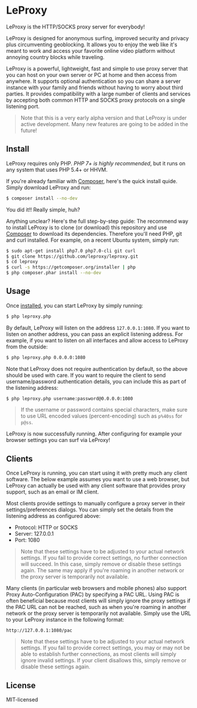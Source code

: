 # LeProxy

LeProxy is the HTTP/SOCKS proxy server for everybody!

LeProxy is designed for anonymous surfing, improved security and privacy plus
circumventing geoblocking.
It allows you to enjoy the web like it's meant to work and access your favorite
online video platform without annoying country blocks while traveling.

LeProxy is a powerful, lightweight, fast and simple to use proxy server that you
can host on your own server or PC at home and then access from anywhere.
It supports optional authentication so you can share a server instance with your
family and friends without having to worry about third parties.
It provides compatibility with a large number of clients and services by
accepting both common HTTP and SOCKS proxy protocols on a single listening port.

> Note that this is a very early alpha version and that
  LeProxy is under active development.
  Many new features are going to be added in the future!

## Install

LeProxy requires only PHP.
*PHP 7+ is highly recommended*, but it runs on any system that uses PHP 5.4+ or
HHVM.

If you're already familiar with [Composer](http://getcomposer.org), here's the
quick install quide.
Simply download LeProxy and run:

```bash
$ composer install --no-dev
```

You did it!! Really simple, huh?

Anything unclear? Here's the full step-by-step guide:
The recommend way to install LeProxy is to clone (or download) this repository
and use [Composer](http://getcomposer.org) to download its dependencies.
Therefore you'll need PHP, git and curl installed.
For example, on a recent Ubuntu system, simply run:

```bash
$ sudo apt-get install php7.0 php7.0-cli git curl
$ git clone https://github.com/leproxy/leproxy.git
$ cd leproxy
$ curl -s https://getcomposer.org/installer | php
$ php composer.phar install --no-dev
```

## Usage

Once [installed](#install), you can start LeProxy by simply running:

```bash
$ php leproxy.php 
```

By default, LeProxy will listen on the address `127.0.0.1:1080`. 
If you want to listen on another address, you can pass an explicit listening
address.
For example, if you want to listen on all interfaces and allow access to LeProxy
from the outside:

```bash
$ php leproxy.php 0.0.0.0:1080
```

Note that LeProxy does not require authentication by default,
so the above should be used with care.
If you want to require the client to send username/password authentication
details, you can include this as part of the listening address:

```bash
$ php leproxy.php username:password@0.0.0.0:1080
```

> If the username or password contains special characters, make sure to use
  URL encoded values (percent-encoding) such as `p%40ss` for `p@ss`.

LeProxy is now successfully running.
After configuring for example your browser settings you can surf via LeProxy!

## Clients

Once LeProxy is running, you can start using it with pretty much any client
software.
The below example assumes you want to use a web browser, but LeProxy can
actually be used with any client software that provides proxy support, such as
an email or IM client.

Most clients provide settings to manually configure a proxy server in their
settings/preferences dialogs.
You can simply set the details from the listening address as configured above:

* Protocol: HTTP or SOCKS
* Server: 127.0.0.1
* Port: 1080

> Note that these settings have to be adjusted to your actual network settings.
  If you fail to provide correct settings, no further connection will succeed.
  In this case, simply remove or disable these settings again.
  The same may apply if you're roaming in another network or the proxy server is
  temporarily not available.

Many clients (in particular web browsers and mobile phones) also support Proxy
Auto-Configuration (PAC) by specifying a PAC URL.
Using PAC is often beneficial because most clients will simply ignore the proxy
settings if the PAC URL can not be reached, such as when you're roaming in
another network or the proxy server is temporarily not available.
Simply use the URL to your LeProxy instance in the following format:

```
http://127.0.0.1:1080/pac
```

> Note that these settings have to be adjusted to your actual network settings.
  If you fail to provide correct settings, you may or may not be able to
  establish further connections, as most clients will simply ignore invalid
  settings.
  If your client disallows this, simply remove or disable these settings again.

## License

MIT-licensed
